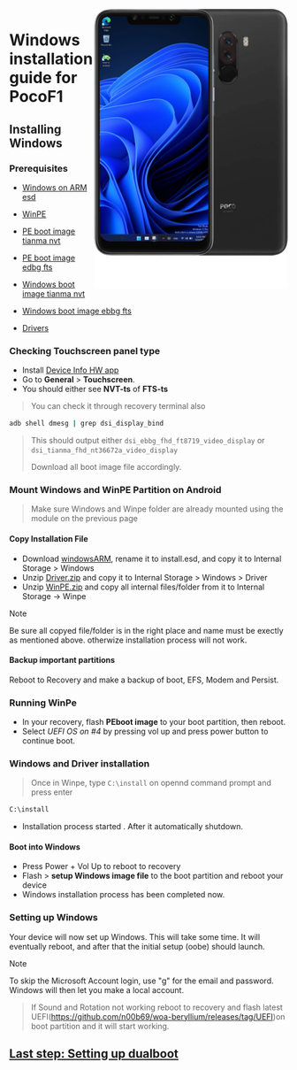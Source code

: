 <img align="right" src="beryllium.png" width="350" alt="Windows installation on beryllium">

# Windows installation guide for PocoF1

## Installing Windows

### Prerequisites
- [Windows on ARM esd](https://worproject.com/esd)

- [WinPE](https://drive.google.com/file/d/1ROmr2ki69QigIVFXJV5fRRSSd7K6h17D/view?usp=drive_link)
  
- [PE boot image tianma nvt](pe-tianma-nvt.img)

- [PE boot image edbg fts](pe-ebbg-fts.img)

- [Windows boot image tianma nvt](Setup-tianma-nvt.img)

- [Windows boot image ebbg fts](setup-ebbg-fts.img)
  
- [Drivers](https://drive.google.com/file/d/1YBK2fTmgmhzCaPg5luq-GJyGnM6i94Rf/view?usp=drivesdk)

### Checking Touchscreen panel type
- Install [Device Info HW app](https://play.google.com/store/apps/details?id=ru.andr7e.deviceinfohw&pcampaignid=web_share)
- Go to **General** > **Touchscreen**.
- You should either see **NVT-ts** of **FTS-ts**

> You can check it through recovery terminal also 
```cmd
adb shell dmesg | grep dsi_display_bind
```
> This should output either `dsi_ebbg_fhd_ft8719_video_display` or `dsi_tianma_fhd_nt36672a_video_display`
>
> Download all boot image file accordingly.
  
### Mount Windows and WinPE Partition on Android
> Make sure Windows and Winpe folder are already mounted using the module on the previous page

#### Copy Installation File
- Download [windowsARM](https://worproject.com/esd), rename it to install.esd, and copy it to Internal Storage > Windows
- Unzip [Driver.zip](https://drive.google.com/file/d/1YBK2fTmgmhzCaPg5luq-GJyGnM6i94Rf/view?usp=drivesdk) and copy it to Internal Storage > Windows > Driver
- Unzip [WinPE.zip](https://drive.google.com/file/d/1lfRh5zd3pcaA7Z9WRsF5FM39NuIbZesS/view?usp=sharing) and copy all internal files/folder from it to Internal Storage -> Winpe
> [!Note]
> Be sure all copyed file/folder is in the right place and name must be exectly as mentioned above. otherwize installation process will not work.
 
#### Backup important partitions
Reboot to Recovery and make a backup of boot, EFS, Modem and Persist.

### Running WinPe
- In your recovery, flash **PEboot image** to your boot partition, then reboot.
- Select  *UEFI OS on #4*  by pressing vol up and press power button to continue boot.

### Windows and Driver installation
> Once in Winpe, type ``` C:\install ``` on opennd command prompt and press enter
```cmd
C:\install
```
- Installation process started . After it automatically shutdown.

#### Boot into Windows
- Press Power + Vol Up to reboot to recovery
- Flash > **setup Windows image file** to the boot partition and reboot your device
- Windows installation process has been completed now.

### Setting up Windows
Your device will now set up Windows. This will take some time. It will eventually reboot, and after that the initial setup (oobe) should launch.

> [!Note]
> To skip the Microsoft Account login, use "g" for the email and password. Windows will then let you make a local account.

> If Sound and Rotation not working reboot to recovery and flash latest UEFI(https://github.com/n00b69/woa-beryllium/releases/tag/UEFI)on boot partition and it will start working.

## [Last step: Setting up dualboot](/guide/dualboot.md)













